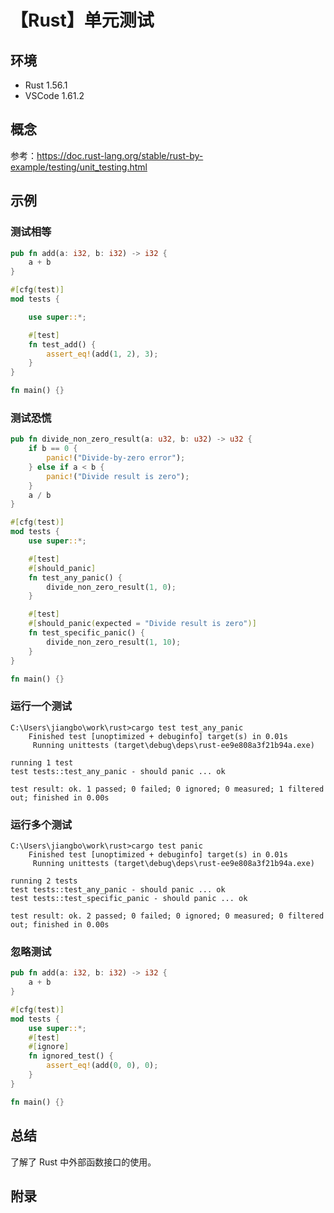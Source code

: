 # 【Rust】单元测试

## 环境

- Rust 1.56.1
- VSCode 1.61.2

## 概念

参考：<https://doc.rust-lang.org/stable/rust-by-example/testing/unit_testing.html>  

## 示例

### 测试相等

```rust
pub fn add(a: i32, b: i32) -> i32 {
    a + b
}

#[cfg(test)]
mod tests {

    use super::*;

    #[test]
    fn test_add() {
        assert_eq!(add(1, 2), 3);
    }
}

fn main() {}
```

### 测试恐慌

```rust
pub fn divide_non_zero_result(a: u32, b: u32) -> u32 {
    if b == 0 {
        panic!("Divide-by-zero error");
    } else if a < b {
        panic!("Divide result is zero");
    }
    a / b
}

#[cfg(test)]
mod tests {
    use super::*;

    #[test]
    #[should_panic]
    fn test_any_panic() {
        divide_non_zero_result(1, 0);
    }

    #[test]
    #[should_panic(expected = "Divide result is zero")]
    fn test_specific_panic() {
        divide_non_zero_result(1, 10);
    }
}

fn main() {}
```

### 运行一个测试

```text
C:\Users\jiangbo\work\rust>cargo test test_any_panic
    Finished test [unoptimized + debuginfo] target(s) in 0.01s
     Running unittests (target\debug\deps\rust-ee9e808a3f21b94a.exe)

running 1 test
test tests::test_any_panic - should panic ... ok

test result: ok. 1 passed; 0 failed; 0 ignored; 0 measured; 1 filtered out; finished in 0.00s
```

### 运行多个测试

```text
C:\Users\jiangbo\work\rust>cargo test panic
    Finished test [unoptimized + debuginfo] target(s) in 0.01s
     Running unittests (target\debug\deps\rust-ee9e808a3f21b94a.exe)

running 2 tests
test tests::test_any_panic - should panic ... ok
test tests::test_specific_panic - should panic ... ok

test result: ok. 2 passed; 0 failed; 0 ignored; 0 measured; 0 filtered out; finished in 0.00s

```

### 忽略测试

```rust
pub fn add(a: i32, b: i32) -> i32 {
    a + b
}

#[cfg(test)]
mod tests {
    use super::*;
    #[test]
    #[ignore]
    fn ignored_test() {
        assert_eq!(add(0, 0), 0);
    }
}

fn main() {}
```

## 总结

了解了 Rust 中外部函数接口的使用。

## 附录
